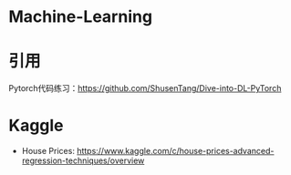 # Machine-Learning

# 引用
Pytorch代码练习：https://github.com/ShusenTang/Dive-into-DL-PyTorch

# Kaggle 
- House Prices: https://www.kaggle.com/c/house-prices-advanced-regression-techniques/overview
